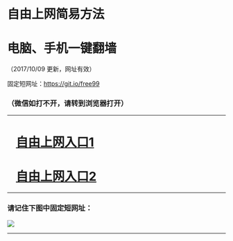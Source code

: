 ﻿# 自由上网简易方法

# 电脑、手机一键翻墙

（2017/10/09 更新，网址有效）

固定短网址：https://git.io/free99

### （微信如打不开，请转到浏览器打开）


***





# &nbsp;&nbsp; <a href="http://ft1316612618.fwq-tz-1001.info/fwqtz01.html?t=10090013935 " target="_blank">自由上网入口1</a>
# &nbsp;&nbsp; <a href="http://ft1431314769.fwq-tz-1002.info/fwqtz02.html?t=100900114100 " target="_blank">自由上网入口2</a>
***

### 请记住下图中固定短网址：

<img src="https://s3-us-west-2.amazonaws.com/fwq-1001/yjfq-20170905okok.png" /> 


***

